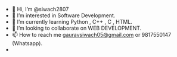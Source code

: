 - 👋 Hi, I’m @siwach2807
- 👀 I’m interested in Software Development.
- 🌱 I’m currently learning Python , C++ , C , HTML.
- 💞️ I’m looking to collaborate on WEB DEVELOPMENT.
- 📫 How to reach me gauravsiwach05@gmail.com or 9817550147 (Whatsapp).
- 

<!---
siwach2807/siwach2807 is a ✨ special ✨ repository because its `README.md` (this file) appears on your GitHub profile.
You can click the Preview link to take a look at your changes.
--->
